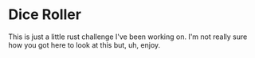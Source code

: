 # Dice Roller

This is just a little rust challenge I've been working on. I'm not really sure how you got here to look at this but, uh, enjoy.